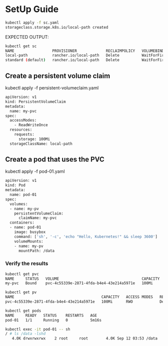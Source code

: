 # SetUp Guide

```bash
kubectl apply -f sc.yaml 
storageclass.storage.k8s.io/local-path created
```
EXPECTED OUTPUT:
```bash
kubectl get sc
NAME                 PROVISIONER             RECLAIMPOLICY   VOLUMEBINDINGMODE      ALLOWVOLUMEEXPANSION   AGE
local-path           rancher.io/local-path   Delete          WaitForFirstConsumer   false                  3s
standard (default)   rancher.io/local-path   Delete          WaitForFirstConsumer   false                  10h
````

## Create a persistent volume claim

 kubectl apply -f persistent-volumeclaim.yaml 

```bash
apiVersion: v1
kind: PersistentVolumeClaim
metadata:
  name: my-pvc
spec:
  accessModes:
    - ReadWriteOnce
  resources:
    requests:
      storage: 100Mi
  storageClassName: local-path
```

## Create a pod that uses the PVC

 kubectl apply -f pod-01.yaml 

```bash
apiVersion: v1
kind: Pod
metadata:
  name: pod-01
spec:
  volumes:
  - name: my-pv
    persistentVolumeClaim:
      claimName: my-pvc
  containers:
  - name: pod-01
    image: busybox
    command: ['sh', '-c', 'echo "Hello, Kubernetes!" && sleep 3600']
    volumeMounts:
    - name: my-pv
      mountPath: /data
```

### Verify the results

```bash
kubectl get pvc
NAME     STATUS   VOLUME                                     CAPACITY   ACCESS MODES   STORAGECLASS   VOLUMEATTRIBUTESCLASS   AGE
my-pvc   Bound    pvc-4c55339e-2871-4fda-b4e4-43e214a5971e   100Mi      RWO            standard       <unset>                 10m
```

```bash
kubectl get pv
NAME                                       CAPACITY   ACCESS MODES   RECLAIM POLICY   STATUS   CLAIM            STORAGECLASS   VOLUMEATTRIBUTESCLASS   REASON   AGE
pvc-4c55339e-2871-4fda-b4e4-43e214a5971e   100Mi      RWO            Delete           Bound    default/my-pvc   standard       <unset>                          6m8s
```

```bash
kubectl get pods
NAME     READY   STATUS    RESTARTS   AGE
pod-01   1/1     Running   0          5m16s
```

```bash
kubectl exec -it pod-01 -- sh
/ # ls /data -lshd
   4.0K drwxrwxrwx    2 root     root        4.0K Sep 12 03:53 /data
```

